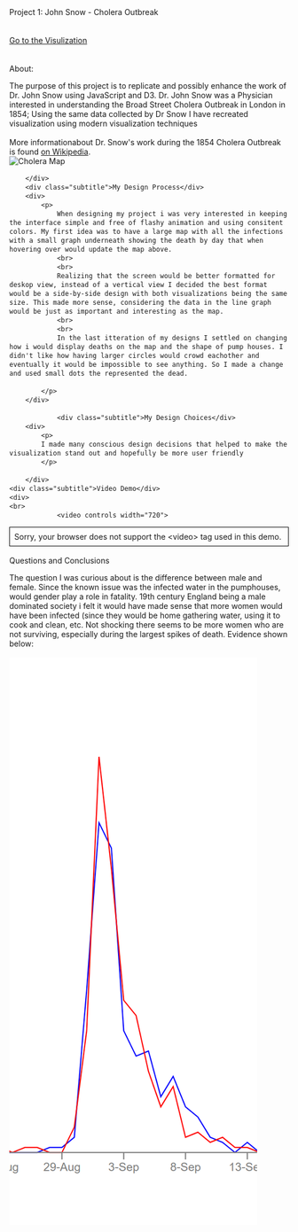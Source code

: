 <html lang="en">
<head>
	<meta charset="utf-8">
	<title>DataVis Project01</title>
	<link type="text/css" rel="stylesheet" href="css/stylesheet.css"/>
	<style>
	</style>
</head>
<body>
	<div>
		<div class="title">Project 1: John Snow - Cholera Outbreak</div>
		<br/>
		<br/>
         <div> <a href="proj1_vis.html">Go to the Visulization</a></div>
        <br/>
		<br/>
		<div class="subtitle">About:</div>
		<div>
			<p>
				The purpose of this project is to replicate and possibly enhance the work of Dr. John Snow using JavaScript and D3. Dr. John Snow was a Physician interested in understanding the Broad Street Cholera Outbreak in London in 1854; Using the same data collected by Dr Snow I have recreated visualization using modern visualization techniques
                <br><br>
				More informationabout Dr. Snow's work during the 1854 Cholera Outbreak is found <a href="https://en.wikipedia.org/wiki/1854_Broad_Street_cholera_outbreak"> on Wikipedia</a>.
                <br>
                <img src="https://upload.wikimedia.org/wikipedia/commons/2/27/Snow-cholera-map-1.jpg"
					alt="Cholera Map"
					style="width:500px"
				/>
			</p>
				
		</div>
		<div class="subtitle">My Design Process</div>
		<div>
			<p>
                When designing my project i was very interested in keeping the interface simple and free of flashy animation and using consitent colors. My first idea was to have a large map with all the infections with a small graph underneath showing the death by day that when hovering over would update the map above.
                <br>
                <br>
                Realizing that the screen would be better formatted for deskop view, instead of a vertical view I decided the best format would be a side-by-side design with both visualizations being the same size. This made more sense, considering the data in the line graph would be just as important and interesting as the map.
                <br>
                <br>
                In the last itteration of my designs I settled on changing how i would display deaths on the map and the shape of pump houses. I didn't like how having larger circles would crowd eachother and eventually it would be impossible to see anything. So I made a change and used small dots the represented the dead.

            </p>
		</div>
        
        		<div class="subtitle">My Design Choices</div>
		<div>
            <p>
            I made many conscious design decisions that helped to make the visualization stand out and hopefully be more user friendly 
            </p>
	    
		</div>
	<div class="subtitle">Video Demo</div>
	<div>
	<br>
		        <video controls width="720">
  <source src="resource/vis_demo.mp4" type="video/mp4">
<div style="border: 1px solid black ; padding: 8px ;">
Sorry, your browser does not support the &lt;video&gt; tag used in this demo.
</div>
</video>
</div>
<br>
<div>
        		<div class="subtitle">Questions and Conclusions</div>
		<div>
			<p>
            The question I was curious about is the difference between male and female. Since the known issue was the infected water in the pumphouses, would gender play a role in fatality. 19th century England being a male dominated society i felt it would have made sense that more women would have been infected (since they would be home gathering water, using it to cook and clean, etc. Not shocking there seems to be more women who are not surviving, especially during the largest spikes of death. Evidence shown below:
<br>
<br>
		<img src="resource/con_f.PNG"
					alt="Female Death Spike"
				/>
            </p>
		</div>
	</div>
	</div>
</body>


</html>
